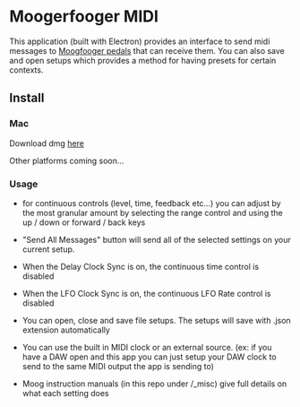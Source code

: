 # Moogerfooger MIDI

This application (built with Electron) provides an interface to send midi messages to
[Moogfooger pedals](https://www.moogmusic.com/products/Moogerfoogers)
 that can receive them. You can also save and open setups which provides a method for having presets for certain contexts.

## Install

### Mac

Download dmg [here](https://github.com/continuousElectronics/moogerfooger-midi/raw/master/Moogerfooger%20Midi.dmg)

Other platforms coming soon...

### Usage

* for continuous controls (level, time, feedback etc...) you can adjust by the most granular amount by selecting the range control and using the up / down or forward / back keys

* "Send All Messages" button will send all of the selected settings on your current setup.

* When the Delay Clock Sync is on, the continuous time control is disabled

* When the LFO Clock Sync is on, the continuous LFO Rate control is disabled

* You can open, close and save file setups. The setups will save with .json extension automatically

* You can use the built in MIDI clock or an external source. (ex: if you have a DAW open and this app you can just setup your DAW clock to send to the same MIDI output the app is sending to)

* Moog instruction manuals (in this repo under /_misc) give full details on what each setting does